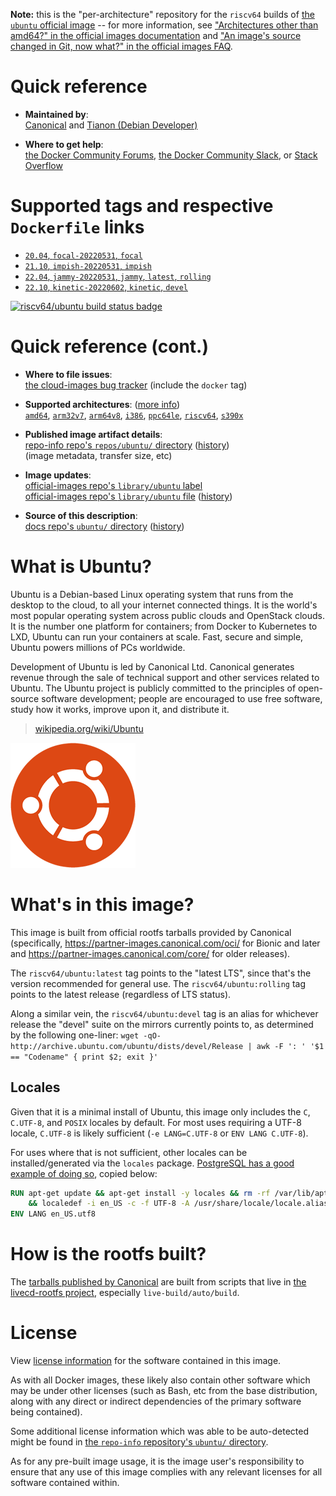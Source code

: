 <!--

********************************************************************************

WARNING:

    DO NOT EDIT "ubuntu/README.md"

    IT IS AUTO-GENERATED

    (from the other files in "ubuntu/" combined with a set of templates)

********************************************************************************

-->

**Note:** this is the "per-architecture" repository for the `riscv64` builds of [the `ubuntu` official image](https://hub.docker.com/_/ubuntu) -- for more information, see ["Architectures other than amd64?" in the official images documentation](https://github.com/docker-library/official-images#architectures-other-than-amd64) and ["An image's source changed in Git, now what?" in the official images FAQ](https://github.com/docker-library/faq#an-images-source-changed-in-git-now-what).

# Quick reference

-	**Maintained by**:  
	[Canonical](https://launchpad.net/cloud-images) and [Tianon (Debian Developer)](https://github.com/tianon/docker-brew-ubuntu-core)

-	**Where to get help**:  
	[the Docker Community Forums](https://forums.docker.com/), [the Docker Community Slack](https://dockr.ly/slack), or [Stack Overflow](https://stackoverflow.com/search?tab=newest&q=docker)

# Supported tags and respective `Dockerfile` links

-	[`20.04`, `focal-20220531`, `focal`](https://github.com/tianon/docker-brew-ubuntu-core/blob/1059c5a8ca115a69cd6922322b8e613395557256/focal/Dockerfile)
-	[`21.10`, `impish-20220531`, `impish`](https://github.com/tianon/docker-brew-ubuntu-core/blob/1059c5a8ca115a69cd6922322b8e613395557256/impish/Dockerfile)
-	[`22.04`, `jammy-20220531`, `jammy`, `latest`, `rolling`](https://github.com/tianon/docker-brew-ubuntu-core/blob/1059c5a8ca115a69cd6922322b8e613395557256/jammy/Dockerfile)
-	[`22.10`, `kinetic-20220602`, `kinetic`, `devel`](https://github.com/tianon/docker-brew-ubuntu-core/blob/1059c5a8ca115a69cd6922322b8e613395557256/kinetic/Dockerfile)

[![riscv64/ubuntu build status badge](https://img.shields.io/jenkins/s/https/doi-janky.infosiftr.net/job/multiarch/job/riscv64/job/ubuntu.svg?label=riscv64/ubuntu%20%20build%20job)](https://doi-janky.infosiftr.net/job/multiarch/job/riscv64/job/ubuntu/)

# Quick reference (cont.)

-	**Where to file issues**:  
	[the cloud-images bug tracker](https://bugs.launchpad.net/cloud-images) (include the `docker` tag)

-	**Supported architectures**: ([more info](https://github.com/docker-library/official-images#architectures-other-than-amd64))  
	[`amd64`](https://hub.docker.com/r/amd64/ubuntu/), [`arm32v7`](https://hub.docker.com/r/arm32v7/ubuntu/), [`arm64v8`](https://hub.docker.com/r/arm64v8/ubuntu/), [`i386`](https://hub.docker.com/r/i386/ubuntu/), [`ppc64le`](https://hub.docker.com/r/ppc64le/ubuntu/), [`riscv64`](https://hub.docker.com/r/riscv64/ubuntu/), [`s390x`](https://hub.docker.com/r/s390x/ubuntu/)

-	**Published image artifact details**:  
	[repo-info repo's `repos/ubuntu/` directory](https://github.com/docker-library/repo-info/blob/master/repos/ubuntu) ([history](https://github.com/docker-library/repo-info/commits/master/repos/ubuntu))  
	(image metadata, transfer size, etc)

-	**Image updates**:  
	[official-images repo's `library/ubuntu` label](https://github.com/docker-library/official-images/issues?q=label%3Alibrary%2Fubuntu)  
	[official-images repo's `library/ubuntu` file](https://github.com/docker-library/official-images/blob/master/library/ubuntu) ([history](https://github.com/docker-library/official-images/commits/master/library/ubuntu))

-	**Source of this description**:  
	[docs repo's `ubuntu/` directory](https://github.com/docker-library/docs/tree/master/ubuntu) ([history](https://github.com/docker-library/docs/commits/master/ubuntu))

# What is Ubuntu?

Ubuntu is a Debian-based Linux operating system that runs from the desktop to the cloud, to all your internet connected things. It is the world's most popular operating system across public clouds and OpenStack clouds. It is the number one platform for containers; from Docker to Kubernetes to LXD, Ubuntu can run your containers at scale. Fast, secure and simple, Ubuntu powers millions of PCs worldwide.

Development of Ubuntu is led by Canonical Ltd. Canonical generates revenue through the sale of technical support and other services related to Ubuntu. The Ubuntu project is publicly committed to the principles of open-source software development; people are encouraged to use free software, study how it works, improve upon it, and distribute it.

> [wikipedia.org/wiki/Ubuntu](https://en.wikipedia.org/wiki/Ubuntu)

![logo](https://raw.githubusercontent.com/docker-library/docs/01c12653951b2fe592c1f93a13b4e289ada0e3a1/ubuntu/logo.png)

# What's in this image?

This image is built from official rootfs tarballs provided by Canonical (specifically, https://partner-images.canonical.com/oci/ for Bionic and later and https://partner-images.canonical.com/core/ for older releases).

The `riscv64/ubuntu:latest` tag points to the "latest LTS", since that's the version recommended for general use. The `riscv64/ubuntu:rolling` tag points to the latest release (regardless of LTS status).

Along a similar vein, the `riscv64/ubuntu:devel` tag is an alias for whichever release the "devel" suite on the mirrors currently points to, as determined by the following one-liner: `wget -qO- http://archive.ubuntu.com/ubuntu/dists/devel/Release | awk -F ': ' '$1 == "Codename" { print $2; exit }'`

## Locales

Given that it is a minimal install of Ubuntu, this image only includes the `C`, `C.UTF-8`, and `POSIX` locales by default. For most uses requiring a UTF-8 locale, `C.UTF-8` is likely sufficient (`-e LANG=C.UTF-8` or `ENV LANG C.UTF-8`).

For uses where that is not sufficient, other locales can be installed/generated via the `locales` package. [PostgreSQL has a good example of doing so](https://github.com/docker-library/postgres/blob/69bc540ecfffecce72d49fa7e4a46680350037f9/9.6/Dockerfile#L21-L24), copied below:

```dockerfile
RUN apt-get update && apt-get install -y locales && rm -rf /var/lib/apt/lists/* \
	&& localedef -i en_US -c -f UTF-8 -A /usr/share/locale/locale.alias en_US.UTF-8
ENV LANG en_US.utf8
```

# How is the rootfs built?

The [tarballs published by Canonical](https://partner-images.canonical.com/oci/) are built from scripts that live in [the livecd-rootfs project](https://code.launchpad.net/~ubuntu-core-dev/livecd-rootfs/+git/livecd-rootfs/+ref/ubuntu/master), especially `live-build/auto/build`.

# License

View [license information](https://www.ubuntu.com/about/about-ubuntu/licensing) for the software contained in this image.

As with all Docker images, these likely also contain other software which may be under other licenses (such as Bash, etc from the base distribution, along with any direct or indirect dependencies of the primary software being contained).

Some additional license information which was able to be auto-detected might be found in [the `repo-info` repository's `ubuntu/` directory](https://github.com/docker-library/repo-info/tree/master/repos/ubuntu).

As for any pre-built image usage, it is the image user's responsibility to ensure that any use of this image complies with any relevant licenses for all software contained within.
